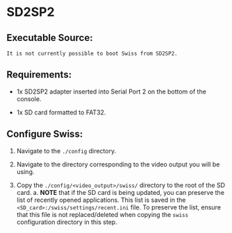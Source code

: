 SD2SP2
======

Executable Source:
-----------------

	It is not currently possible to boot Swiss from SD2SP2.


Requirements:
------------

- 1x SD2SP2 adapter inserted into Serial Port 2 on the bottom of the console.

- 1x SD card formatted to FAT32.


Configure Swiss:
---------------

1. Navigate to the `./config` directory.

2. Navigate to the directory corresponding to the video output you will be using.

3. Copy the `./config/<video_output>/swiss/` directory to the root
	of the SD card.
	a. **NOTE** that if the SD card is being updated, you can preserve
		the list of recently opened applications. This list is saved in the
		`<SD_card>:/swiss/settings/recent.ini` file. To preserve the list, ensure
		that this file is not replaced/deleted when copying the `swiss` configuration
		directory in this step.